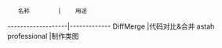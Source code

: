        名称        |    用途
-------------------|-------------
     DiffMerge     |代码对比&合并
astah professional |制作类图

